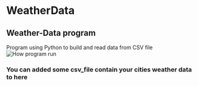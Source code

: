 # WeatherData


## Weather-Data program 

Program using Python to build and read data from CSV file
![How program run](WeatherData/pic0.png)


### You can added some csv_file contain your cities weather data to here
 

